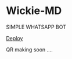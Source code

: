 # Wickie-MD
SIMPLE WHATSAPP BOT

[Deploy](https://heroku.com/deploy?template=https://github.com/abd-khadher1234/Wickie-md)

QR making soon ....
